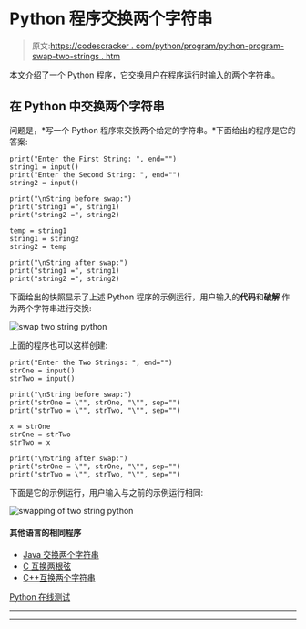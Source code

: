 # Python 程序交换两个字符串

> 原文:[https://codescracker . com/python/program/python-program-swap-two-strings . htm](https://codescracker.com/python/program/python-program-swap-two-strings.htm)

本文介绍了一个 Python 程序，它交换用户在程序运行时输入的两个字符串。

## 在 Python 中交换两个字符串

问题是，*写一个 Python 程序来交换两个给定的字符串。*下面给出的程序是它的答案:

```
print("Enter the First String: ", end="")
string1 = input()
print("Enter the Second String: ", end="")
string2 = input()

print("\nString before swap:")
print("string1 =", string1)
print("string2 =", string2)

temp = string1
string1 = string2
string2 = temp

print("\nString after swap:")
print("string1 =", string1)
print("string2 =", string2)
```

下面给出的快照显示了上述 Python 程序的示例运行，用户输入的**代码**和**破解** 作为两个字符串进行交换:

![swap two string python](../Images/17310e36343432f3ba2acf742475445c.png)

上面的程序也可以这样创建:

```
print("Enter the Two Strings: ", end="")
strOne = input()
strTwo = input()

print("\nString before swap:")
print("strOne = \"", strOne, "\"", sep="")
print("strTwo = \"", strTwo, "\"", sep="")

x = strOne
strOne = strTwo
strTwo = x

print("\nString after swap:")
print("strOne = \"", strOne, "\"", sep="")
print("strTwo = \"", strTwo, "\"", sep="")
```

下面是它的示例运行，用户输入与之前的示例运行相同:

![swapping of two string python](../Images/b64b7e6ec3f14f2cf65192da4e64677c.png)

#### 其他语言的相同程序

*   [Java 交换两个字符串](/java/program/java-program-swap-two-strings.htm)
*   [C 互换两根弦](/c/program/c-program-swap-two-strings.htm)
*   [C++互换两个字符串](/cpp/program/cpp-program-swap-two-strings.htm)

[Python 在线测试](/exam/showtest.php?subid=10)

* * *

* * *